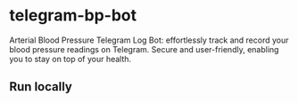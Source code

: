 # telegram-bp-bot
Arterial Blood Pressure Telegram Log Bot: effortlessly track and record your blood pressure readings on Telegram. Secure and user-friendly, enabling you to stay on top of your health.

## Run locally

